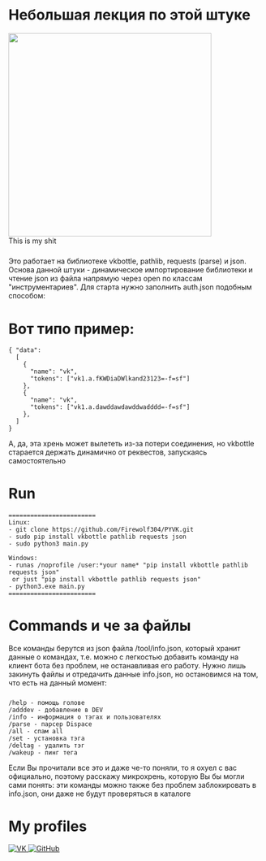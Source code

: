 # Небольшая лекция по этой штуке

  <div id="header" align="left">
    <img src="https://media.giphy.com/media/R9cQo06nQBpRe/giphy.gif" width="400"/></div>
This is my shit

##### 
Это работает на библиотеке vkbottle, pathlib, requests (parse) и json. Основа данной штуки - динамическое импортирование библиотеки и чтение json из файла напрямую через open по классам "инструментариев". Для старта нужно заполнить auth.json подобным способом:

# Вот типо пример:
    { "data":
      [
        {
          "name": "vk",
          "tokens": ["vk1.a.fKWDiaDWlkand23123=-f=sf"]
        },
        {
          "name": "vk",
          "tokens": ["vk1.a.dawddawdawddwadddd=-f=sf"]
        },
      ]
    }    


А, да, эта хрень может вылететь из-за потери соединения, но vkbottle старается держать динамично от реквестов, запускаясь самостоятельно

# Run
    ========================
    Linux:
    - git clone https://github.com/Firewolf304/PYVK.git
    - sudo pip install vkbottle pathlib requests json
    - sudo python3 main.py
    
    Windows:
    - runas /noprofile /user:*your name* "pip install vkbottle pathlib requests json"
     or just "pip install vkbottle pathlib requests json"
    - python3.exe main.py
    ========================

# Commands и че за файлы
Все команды берутся из json файла /tool/info.json, который хранит данные о командах, т.е. можно с легкостью добавить команду на клиент бота без проблем, не останавливая его работу. Нужно лишь закинуть файлы и отредачить данные info.json, но остановимся на том, что есть на данный момент:

#####
    /help - помощь голове
    /adddev - добавление в DEV
    /info - информация о тэгах и пользователях
    /parse - парсер Dispace
    /all - спам all
    /set - установка тэга
    /deltag - удалить тэг
    /wakeup - пинг тега

Если Вы прочитали все это и даже че-то поняли, то я охуел с вас официально, поэтому расскажу микрохрень, которую Вы бы могли сами понять: эти команды можно также без проблем заблокировать в info.json, они даже не будут проверяться в каталоге

# My profiles
<div id="badges">
  <a href="https://vk.com/remonterblyat">
    <img src="https://img.shields.io/badge/VK account-blue?style=for-the-badge&logo=vk&logoColor=cyan" alt="VK"/>
  </a>
  <a href="https://github.com/Firewolf304">
    <img src="https://img.shields.io/badge/GitHub-black?style=for-the-badge&logo=GitHub&logoColor=white" alt="GitHub"/>
  </a>
</div>
